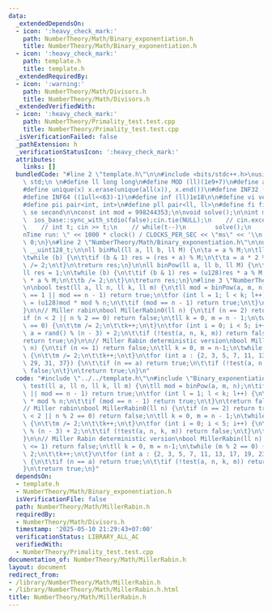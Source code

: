 ```yaml
---
data:
  _extendedDependsOn:
  - icon: ':heavy_check_mark:'
    path: NumberTheory/Math/Binary_exponentiation.h
    title: NumberTheory/Math/Binary_exponentiation.h
  - icon: ':heavy_check_mark:'
    path: template.h
    title: template.h
  _extendedRequiredBy:
  - icon: ':warning:'
    path: NumberTheory/Math/Divisors.h
    title: NumberTheory/Math/Divisors.h
  _extendedVerifiedWith:
  - icon: ':heavy_check_mark:'
    path: NumberTheory/Primality_test.test.cpp
    title: NumberTheory/Primality_test.test.cpp
  _isVerificationFailed: false
  _pathExtension: h
  _verificationStatusIcon: ':heavy_check_mark:'
  attributes:
    links: []
  bundledCode: "#line 2 \"template.h\"\n\n#include <bits/stdc++.h>\nusing namespace\
    \ std;\n \n#define ll long long\n#define MOD (ll)(1e9+7)\n#define all(x) (x).begin(),(x).end()\n\
    #define unique(x) x.erase(unique(all(x)), x.end())\n#define INF32 ((1ull<<31)-1)\n\
    #define INF64 ((1ull<<63)-1)\n#define inf (ll)1e18\n\n#define vi vector<int>\n\
    #define pii pair<int, int>\n#define pll pair<ll, ll>\n#define fi first\n#define\
    \ se second\n\nconst int mod = 998244353;\n\nvoid solve();\n\nint main(){\n  \
    \  ios_base::sync_with_stdio(false);cin.tie(NULL);\n    // cin.exceptions(cin.failbit);\n\
    \    // int t; cin >> t;\n    // while(t--)\n        solve();\n    cerr << \"\\\
    nTime run: \" << 1000 * clock() / CLOCKS_PER_SEC << \"ms\" << '\\n';\n    return\
    \ 0;\n}\n#line 2 \"NumberTheory/Math/Binary_exponentiation.h\"\n\nusing u128 =\
    \ __uint128_t;\n\nll binMul(ll a, ll b, ll M) {\n\ta = a % M;\n\tll res = 0;\n\
    \twhile (b) {\n\t\tif (b & 1) res = (res + a) % M;\n\t\ta = a * 2 % M;\n\t\tb\
    \ /= 2;\n\t}\n\treturn res;\n}\n\nll binPow(ll a, ll b, ll M) {\n\ta %= M;\n\t\
    ll res = 1;\n\twhile (b) {\n\t\tif (b & 1) res = (u128)res * a % M;\n\t\ta = (u128)a\
    \ * a % M;\n\t\tb /= 2;\n\t}\n\treturn res;\n}\n#line 3 \"NumberTheory/Math/MillerRabin.h\"\
    \n\nbool test(ll a, ll n, ll k, ll m) {\n\tll mod = binPow(a, m, n);\n\tif (mod\
    \ == 1 || mod == n - 1) return true;\n\tfor (int l = 1; l < k; l++) {\n\t\tmod\
    \ = (u128)mod * mod % n;\n\t\tif (mod == n - 1) return true;\n\t}\n\treturn false;\n\
    }\n\n// Miller rabin\nbool MillerRabin0(ll n) {\n\tif (n == 2) return true;\n\t\
    if (n < 2 || n % 2 == 0) return false;\n\tll k = 0, m = n - 1;\n\twhile(m % 2\
    \ == 0) {\n\t\tm /= 2;\n\t\tk++;\n\t}\n\tfor (int i = 0; i < 5; i++) {\n\t\tll\
    \ a = rand() % (n - 3) + 2;\n\t\tif (!test(a, n, k, m)) return false;\n\t}\n\t\
    return true;\n}\n\n// Miller Rabin deterministic version\nbool MillerRabin(ll\
    \ n) {\n\tif (n <= 1) return false;\n\tll k = 0, m = n-1;\n\twhile (m % 2 == 0)\
    \ {\n\t\tm /= 2;\n\t\tk++;\n\t}\n\tfor (int a : {2, 3, 5, 7, 11, 13, 17, 19, 23,\
    \ 29, 31, 37}) {\n\t\tif (n == a) return true;\n\t\tif (!test(a, n, k, m)) return\
    \ false;\n\t}\n\treturn true;\n}\n"
  code: "#include \"../../template.h\"\n#include \"Binary_exponentiation.h\"\n\nbool\
    \ test(ll a, ll n, ll k, ll m) {\n\tll mod = binPow(a, m, n);\n\tif (mod == 1\
    \ || mod == n - 1) return true;\n\tfor (int l = 1; l < k; l++) {\n\t\tmod = (u128)mod\
    \ * mod % n;\n\t\tif (mod == n - 1) return true;\n\t}\n\treturn false;\n}\n\n\
    // Miller rabin\nbool MillerRabin0(ll n) {\n\tif (n == 2) return true;\n\tif (n\
    \ < 2 || n % 2 == 0) return false;\n\tll k = 0, m = n - 1;\n\twhile(m % 2 == 0)\
    \ {\n\t\tm /= 2;\n\t\tk++;\n\t}\n\tfor (int i = 0; i < 5; i++) {\n\t\tll a = rand()\
    \ % (n - 3) + 2;\n\t\tif (!test(a, n, k, m)) return false;\n\t}\n\treturn true;\n\
    }\n\n// Miller Rabin deterministic version\nbool MillerRabin(ll n) {\n\tif (n\
    \ <= 1) return false;\n\tll k = 0, m = n-1;\n\twhile (m % 2 == 0) {\n\t\tm /=\
    \ 2;\n\t\tk++;\n\t}\n\tfor (int a : {2, 3, 5, 7, 11, 13, 17, 19, 23, 29, 31, 37})\
    \ {\n\t\tif (n == a) return true;\n\t\tif (!test(a, n, k, m)) return false;\n\t\
    }\n\treturn true;\n}"
  dependsOn:
  - template.h
  - NumberTheory/Math/Binary_exponentiation.h
  isVerificationFile: false
  path: NumberTheory/Math/MillerRabin.h
  requiredBy:
  - NumberTheory/Math/Divisors.h
  timestamp: '2025-05-10 21:29:43+07:00'
  verificationStatus: LIBRARY_ALL_AC
  verifiedWith:
  - NumberTheory/Primality_test.test.cpp
documentation_of: NumberTheory/Math/MillerRabin.h
layout: document
redirect_from:
- /library/NumberTheory/Math/MillerRabin.h
- /library/NumberTheory/Math/MillerRabin.h.html
title: NumberTheory/Math/MillerRabin.h
---
```

